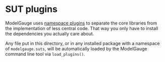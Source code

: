 # SUT plugins

ModelGauge uses [namespace plugins](../../docs/plugins.md) to separate the core libraries from the implementation of less central code. That way you only have to install the dependencies you actually care about.

Any file put in this directory, or in any installed package with a namespace of `modelgauge.suts`, will be automatically loaded by the ModelGauge command line tool via `load_plugins()`.
